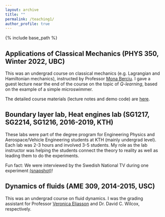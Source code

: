 ```yaml
---
layout: archive
title: ""
permalink: /teaching1/
author_profile: true
---
```


{% include base_path %}

## Applications of Classical Mechanics (PHYS 350, Winter 2022, UBC)

This was an undergrad course on classical mechanics (e.g. Lagrangian and Hamiltonian mechanics),
instructed by Professor [Mona Berciu](https://phas.ubc.ca/~berciu/).
I gave a guest lecture near the end of the course on the topic of
*Q-learning*, based on the example of a simple microswimmer.

The detailed course materials (lecture notes and demo code) are
[here](https://github.com/GeZhouyang/two-link-swimmer).

## Boundary layer lab, Heat engines lab (SG1217, SG2214, SG1216, 2016-2019, KTH)

These labs were part of the degree program for Engineering Physics and
Aerospace/Vehicle Engineering students at KTH (mainly undergrad level).
Each lab was 2-3 hours and involved 3-5 students.
My role as the lab instructor was helping the students connect the theory to reality
as well as leading them to do the experiments.

Fun fact: We were interviewed by the Swedish National TV during one experiment
[(snapshot)](/images/svt_kth_lab.png)!

## Dynamics of fluids (AME 309, 2014-2015, USC)

This was an undergrad course on fluid dynamics.
I was the grading assistant for Professor [Veronica Eliasson](http://eliasson.mines.edu/)
and Dr. David C. Wilcox, respectively.
